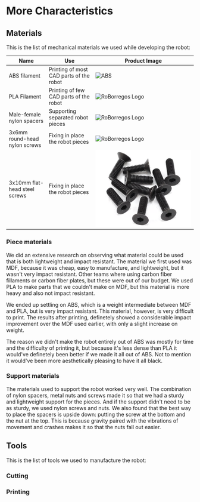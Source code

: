 # More Characteristics

## Materials

This is the list of mechanical materials we used while developing the robot:

| Name | Use | Product Image |
| ---- | --- | ------------- |
| ABS filament | Printing of most CAD parts of the robot | <img src= "/../../assets/soccer/Mechanics/ABS.png" alt= ABS width="100%" height="100%"> |
| PLA Filament | Printing of few CAD parts of the robot | ![RoBorregos Logo](https://github.com/RoBorregos.png) |
| Male-female nylon spacers | Supporting separated robot pieces | ![RoBorregos Logo](https://github.com/RoBorregos.png)
| 3x6mm round-head nylon screws | Fixing in place the robot pieces  | ![RoBorregos Logo](https://github.com/RoBorregos.png)
| 3x10mm flat-head steel screws | Fixing in place the robot pieces | <img src= "/../../assets/soccer/Mechanics/Steel_Screws.png" alt= Screws width="100%" height="100%"> |

### Piece materials

We did an extensive research on observing what material could be used that is both lightweight and impact resistant. The material we first used was MDF, because it was cheap, easy to manufacture, and lightweight, but it wasn't very impact resistant. Other teams where using carbon fiber fillaments or carbon fiber plates, but these were out of our budget. We used PLA to make parts that we couldn't make on MDF, but this material is more heavy and also not impact resistant. 

We ended up settling on ABS, which is a weight intermediate between MDF and PLA, but is very impact resistant. This material, however, is very difficult to print. The results after printing, definetely showed a considerable impact improvement over the MDF used earlier, with only a slight increase on weight. 

The reason we didn't make the robot entirely out of ABS was mostly for time and the difficulty of printing it, but because it's less dense than PLA it would've definetely been better if we made it all out of ABS. Not to mention it would've been more aesthetically pleasing to have it all black.

### Support materials

The materials used to support the robot worked very well. The combination of nylon spacers, metal nuts and screws made it so that we had a sturdy and lightweight support for the pieces. And if the support didn't need to be as sturdy, we used nylon screws and nuts. We also found that the best way to place the spacers is upside down: putting the screw at the bottom and the nut at the top. This is because gravity paired with the vibrations of movement and crashes makes it so that the nuts fall out easier.

## Tools

This is the list of tools we used to manufacture the robot:



### Cutting



### Printing

